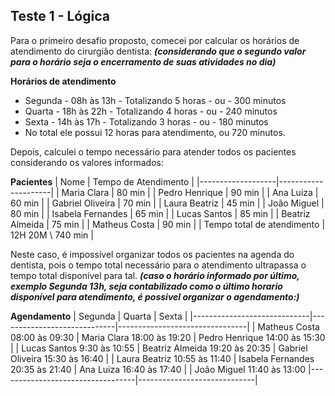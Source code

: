 ## Teste 1 - Lógica

Para o primeiro desafio proposto, comecei por calcular os horários de atendimento do cirurgião dentista:
***(considerando que o segundo valor para o horário seja o encerramento de suas atividades no dia)***

**Horários de atendimento**
- Segunda - 08h às 13h - Totalizando 5 horas - ou - 300 minutos
- Quarta - 18h às 22h - Totalizando 4 horas - ou - 240 minutos
- Sexta - 14h às 17h - Totalizando 3 horas - ou - 180 minutos
- No total ele possui 12 horas para atendimento, ou 720 minutos.

Depois, calculei o tempo necessário para atender todos os pacientes considerando os valores informados:

**Pacientes**
| Nome | Tempo de Atendimento |
|-------------------|---------------------|
| Maria Clara | 80 min |
| Pedro Henrique | 90 min |
| Ana Luiza | 60 min |
| Gabriel Oliveira | 70 min |
| Laura Beatriz | 45 min |
| João Miguel | 80 min |
| Isabela Fernandes | 65 min |
| Lucas Santos | 85 min |
| Beatriz Almeida | 75 min |
| Matheus Costa | 90 min |
| Tempo total de atendimento | 12H 20M \ 740 min |

Neste caso, é impossível organizar todos os pacientes na agenda do dentista, pois o tempo total necessário para o atendimento ultrapassa o tempo total disponível para tal.
***(caso o horário informado por último, exemplo Segunda 13h, seja contabilizado como o último horario disponível para atendimento, é possivel organizar o agendamento:)***

**Agendamento**
| Segunda | Quarta | Sexta |
|-----------------------------|-----------------------------|--------------------------------|
| Matheus Costa 08:00 às 09:30 | Maria Clara 18:00 às 19:20 | Pedro Henrique 14:00 às 15:30 |
| Lucas Santos 9:30 às 10:55 | Beatriz Almeida 19:20 às 20:35 | Gabriel Oliveira 15:30 às 16:40 |
| Laura Beatriz 10:55 às 11:40 | Isabela Fernandes 20:35 às 21:40 | Ana Luiza 16:40 às 17:40 |
| João Miguel 11:40 às 13:00 |----------------------------------|-----------------------------|
